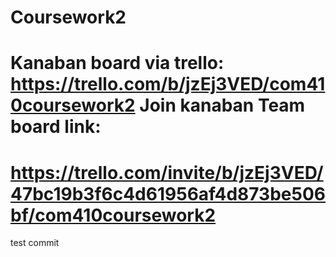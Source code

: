 # Coursework2
# Kanaban board via trello: https://trello.com/b/jzEj3VED/com410coursework2 Join kanaban Team board link: 
# https://trello.com/invite/b/jzEj3VED/47bc19b3f6c4d61956af4d873be506bf/com410coursework2


test commit
